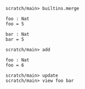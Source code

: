 ``` ucm
scratch/main> builtins.merge
```

``` unison
foo : Nat
foo = 5

bar : Nat
bar = 5
```

``` ucm
scratch/main> add
```

``` unison
foo : Nat
foo = 6
```

``` ucm
scratch/main> update
scratch/main> view foo bar
```
